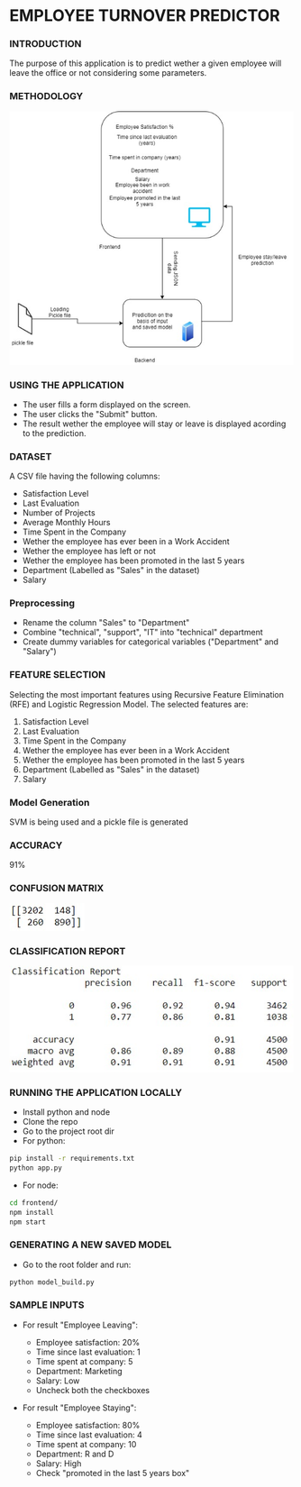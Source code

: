 # EMPLOYEE TURNOVER PREDICTOR

### INTRODUCTION
The purpose of this application is to predict wether a given employee will leave the office or not considering some parameters.

### METHODOLOGY
![Methodology](https://github.com/parthsujalshah/Employee-Turnover/blob/main/images/methodology.jpg)

### USING THE APPLICATION
- The user fills a form displayed on the screen.
- The user clicks the "Submit" button.
- The result wether the employee will stay or leave is displayed acording to the prediction.

### DATASET
A CSV file having the following columns:
- Satisfaction Level
- Last Evaluation
- Number of Projects
- Average Monthly Hours
- Time Spent in the Company
- Wether the employee has ever been in a Work Accident
- Wether the employee has left or not
- Wether the employee has been promoted in the last 5 years
- Department (Labelled as "Sales" in the dataset)
- Salary

### Preprocessing
- Rename the column "Sales" to "Department"
- Combine "technical", "support", "IT" into "technical" department
- Create dummy variables for categorical variables ("Department" and "Salary")

### FEATURE SELECTION
Selecting the most important features using Recursive Feature Elimination (RFE) and Logistic Regression Model. The selected features are:
1. Satisfaction Level
2. Last Evaluation
3. Time Spent in the Company
4. Wether the employee has ever been in a Work Accident
5. Wether the employee has been promoted in the last 5 years
6. Department (Labelled as "Sales" in the dataset)
7. Salary

### Model Generation
SVM is being used and a pickle file is generated

### ACCURACY
91%

### CONFUSION MATRIX
![Confusion Matrix](https://github.com/parthsujalshah/Employee-Turnover/blob/main/images/confusion_matrix.jpeg)

### CLASSIFICATION REPORT
![Classification Report](https://github.com/parthsujalshah/Employee-Turnover/blob/main/images/classification_report.jpeg)

### RUNNING THE APPLICATION LOCALLY
- Install python and node
- Clone the repo
- Go to the project root dir
- For python:
```bash
pip install -r requirements.txt
python app.py
```
- For node:
```bash
cd frontend/
npm install
npm start
```
### GENERATING A NEW SAVED MODEL
- Go to the root folder and run:
```bash
python model_build.py
```

### SAMPLE INPUTS
- For result "Employee Leaving":
    - Employee satisfaction: 20%
    - Time since last evaluation: 1
    - Time spent at company: 5
    - Department: Marketing
    - Salary: Low
    - Uncheck both the checkboxes


- For result "Employee Staying":
    - Employee satisfaction: 80%
    - Time since last evaluation: 4
    - Time spent at company: 10
    - Department: R and D
    - Salary: High
    - Check "promoted in the last 5 years box"